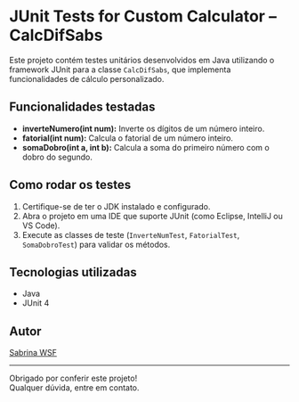 # JUnit Tests for Custom Calculator – CalcDifSabs

Este projeto contém testes unitários desenvolvidos em Java utilizando o framework JUnit para a classe `CalcDifSabs`, que implementa funcionalidades de cálculo personalizado.

## Funcionalidades testadas

- **inverteNumero(int num):** Inverte os dígitos de um número inteiro.
- **fatorial(int num):** Calcula o fatorial de um número inteiro.
- **somaDobro(int a, int b):** Calcula a soma do primeiro número com o dobro do segundo.

## Como rodar os testes

1. Certifique-se de ter o JDK instalado e configurado.
2. Abra o projeto em uma IDE que suporte JUnit (como Eclipse, IntelliJ ou VS Code).
3. Execute as classes de teste (`InverteNumTest`, `FatorialTest`, `SomaDobroTest`) para validar os métodos.

## Tecnologias utilizadas

- Java
- JUnit 4

## Autor

[Sabrina WSF](https://github.com/Sabrinawsf)

---

Obrigado por conferir este projeto!  
Qualquer dúvida, entre em contato.

